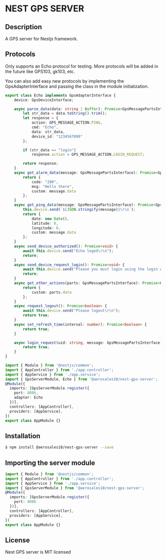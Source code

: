 # NEST GPS SERVER

## Description

A GPS server for Nestjs framework.

## Protocols

Only supports an Echo protocol for testing. More protocols will be added in the future like GPS103, gk103, etc.

You can also add easy new protocols by implementing the GpsAdapterInterface and passing the class in the module initialization.

```typescript
export class Echo implements GpsAdapterInterface {
    device: GpsDeviceInterface;

    async parse_data(data: string | Buffer): Promise<GpsMessagePartsInterface> {
        let str_data = data.toString().trim();
        let response = {
            action: GPS_MESSAGE_ACTION.PING,
            cmd: "Echo",
            data: str_data,
            device_id: "1234567890"
        };

        if (str_data == "login")
            response.action = GPS_MESSAGE_ACTION.LOGIN_REQUEST;

        return response;
    }
    async get_alarm_data(message: GpsMessagePartsInterface): Promise<GpsAlarmDataInterface> {
        return {
            code: "200",
            msg: "Hello there",
            custom: message.data
        };
    }
    async get_ping_data(message: GpsMessagePartsInterface): Promise<GpsPingDataInterface> {
        this.device.send(`${JSON.stringify(message)}\r\n`);
        return {
            date: new Date(),
            latitude: 0,
            longitude: 0,
            custom: message.data
        };
    }
    async send_device_authorized(): Promise<void> {
        await this.device.send("Echo loged\r\n");
        return;
    }
    async send_device_request_login(): Promise<void> {
        await this.device.send("Please you must login using the login word\r\n");
        return;
    }
    async get_other_actions(parts: GpsMessagePartsInterface): Promise<GpsOtherActionsDataInterface> {
        return {
            custom: parts.data
        };
    }
    async request_logout(): Promise<boolean> {
        await this.device.send("Please logout\r\n");
        return true;
    }
    async set_refresh_time(interval: number): Promise<boolean> {
        return true;
    }

    async login_request(uid: string, message: GpsMessagePartsInterface): Promise<boolean> {
        return true;
    }
}
```

```typescript
import { Module } from '@nestjs/common';
import { AppController } from './app.controller';
import { AppService } from './app.service';
import { GpsServerModule, Echo } from '@aerosales10/nest-gps-server';
@Module({
  imports: [GpsServerModule.register({
    port: 8086,
    adapter: Echo
  })],
  controllers: [AppController],
  providers: [AppService],
})
export class AppModule {}
```

## Installation

```bash
$ npm install @aerosales10/nest-gps-server --save
```

## Importing the server module

```typescript
import { Module } from '@nestjs/common';
import { AppController } from './app.controller';
import { AppService } from './app.service';
import { GpsServerModule } from '@aerosales10/nest-gps-server';
@Module({
  imports: [GpsServerModule.register({
    port: 8086
  })],
  controllers: [AppController],
  providers: [AppService],
})
export class AppModule {}
```

## License

  Nest GPS server is MIT licensed
